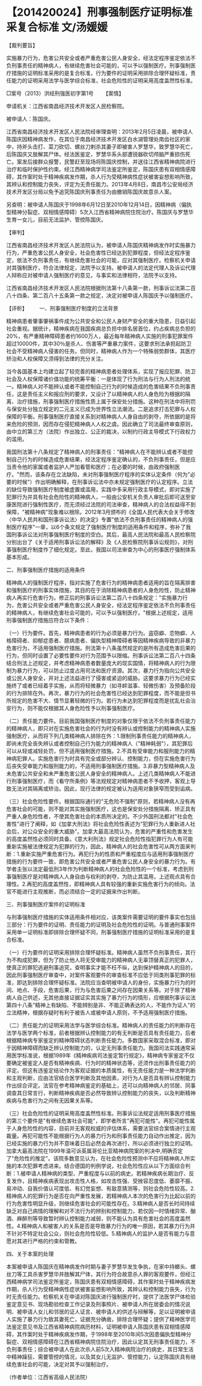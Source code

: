 # 【201420024】刑事强制医疗证明标准采复合标准 文/汤媛媛

【裁判要旨】

实施暴力行为，危害公共安全或者严重危害公民人身安全，经法定程序鉴定依法不负刑事责任的精神病人，有继续危害社会可能的，可以予以强制医疗。刑事强制医疗措施的证明标准采用的是复合标准，行为要件的证明采用排除合理怀疑标准，责任能力的证明采用法学与医学综合标准，社会危险性的证明采用高度盖然性标准。

□案号（2013）洪经刑强医初字第1号 　　【案情】

申请机关：江西省南昌经济技术开发区人民检察院。

被申请人：陈国庆。

江西省南昌经济技术开发区人民法院经审理查明：2013年2月5日凌晨，被申请人陈国庆因精神病发作，在其位于南昌经济技术开发区白水湖管理处南齿社区的家中，持斧头击打、菜刀砍切、螺丝刀剌杀其妻子即被害人罗慧华，致罗慧华死亡，后陈国庆又肢解其尸体。经法医鉴定，罗慧华系头部遭锐器砍切颅脑严重损伤死亡。案发后接群众报警，民警赶至现场将陈国庆控制，并送往江西省精神病院进行治疗和临时保护性约束。经江西精神病学司法鉴定所鉴定，陈国庆患有双相情感障碍，其作案时处于精神疾病发作期，杀人行为受精神病性症状被害妄想影响所致，其辨认和控制能力丧失，评定为无责任能力。2013年4月8日，南昌市公安局经济技术开发区分局以免予追究陈国庆刑事责任为由撤销陈国庆故意杀人案。

另查明：被申请人陈国庆于1998年6月12日至2010年12月14日，因精神病（偏执型精神分裂症、双相情感障碍）5次入江西省精神病院住院治疗。陈国庆与罗慧华生育一女儿，目前无法监护、管控陈国庆。

【审判】

江西省南昌经济技术开发区人民法院认为，被申请人陈国庆精神病发作时实施暴力行为，严重危害公民人身安全，社会危害性已经达到犯罪程度，但经法定程序鉴定，依法不负刑事责任，有继续危害社会的可能，应对其强制医疗。检察机关申请对其强制医疗，符合法律规定，法院予以支持。被申请人的法定代理人及诉讼代理人辩称应对被申请人强制医疗的意见，与事实和法律相符，法院予以支持。

江西省南昌经济技术开发区人民法院根据刑法第十八条第一款，刑事诉讼法第二百八十四条、第二百八十五条第一款之规定，决定对被申请人陈国庆予以强制医疗。

【评析】 　　一、刑事强制医疗制度的立法背景

精神病患者肇事肇祸事件成为公共安全和公民人身财产安全的重大隐患，日益引起社会重视。据统计，精神疾病在我国疾病总负担中排名居首位，约占疾病总负担的20%，有严重精神障碍患者约1600万人，最近每年精神病人实施的刑事犯罪案件超过10000件，其中30％是杀人、伤害等严重暴力案件，这要求刑法承担起防卫社会不受精神病人侵害的任务。但同时，精神病人作为一个特殊弱势群体，其医疗矫治和人权保障又须得到法律的充分关注。

当今各国基本上均建立起了较完善的精神病患者处理体系，实现了报应犯罪、防卫社会及人权保障诸价值功能的统筹平衡：一是体现了行为刑法与行为人刑法的统一。精神病人对不能辨认或者不能控制自己行为的时候造成的危害结果不负刑事责任，这是责任主义和报应刑的要求，又设计了以精神病人的人身危险为根据的隔离、治疗措施，刑事强制医疗措施性质上属于保安处分措施。这种在刑法中将刑罚与保安处分独立规定的二元主义已成为世界性立法潮流。二是追求打击犯罪与人权保障的平衡。刑事强制医疗直接关系到对精神病人人身自由的剥夺，所依据的是将来危险的预测，因而存在侵犯精神病人人权之虞。因此确立了司法最终审查原则，由中立的第三方（法院）作出独立、公正的裁决，以制约行政主导模式下行政权力的滥用。

我国刑法第十八条规定了精神病人的刑事责任："精神病人在不能辨认或者不能控制自己行为的时候造成危害结果，经法定程序鉴定确认的，不负刑事责任，但是应当责令他的家属或者监护人严加看管和医疗；在必要的时候，由政府强制医疗。"然而，该条存在立法缺陷，未对刑事强制医疗程序的实体认定条件（何为"必要的时候"）作出明确解释，在刑事诉讼法中亦未规定强制医疗的认定程序。立法的缺位导致强制医疗制度被虚置或滥用，实践中多采用行政主导模式，即对实施了犯罪行为并具有社会危险性的精神病人，一般由公安机关负责人审批后即可送至安康医院进行强制性医疗，而无须经过法院的司法审查，精神病人的合法权益得不到保障，"被精神病"现象难以根除。2012年3月颁布的《全国人民代表大会关于修改〈中华人民共和国刑事诉讼法〉的决定》专置"依法不负刑事责任的精神病人的强制医疗程序"一章，以6个条文规定了强制医疗制度的适用条件和程序，弥补了我国刑事诉讼法对刑事强制医疗制度的空白。其后，最高人民法院和最高人民检察院分别出台了《关于适用刑事诉讼法的解释》及《人民检察院刑事诉讼规则》，对刑事强制医疗制度作了细化规定。至此，我国以司法审查为中心的刑事医疗强制体系基本形成。

二、刑事强制医疗措施的适用条件

精神病人的强制医疗程序，指对实施了危害行为的精神病患者适用的旨在隔离排害和强制医疗的刑事实体措施，其目的在于消除精神病患者的人身危险性，防止精神病人再实行危害行为。修正后的刑事诉讼法第二百八十四条规定："实施暴力行为，危害公共安全或者严重危害公民人身安全，经法定程序鉴定依法不负刑事责任的精神病人，有继续危害社会可能的，可以予以强制医疗。"根据上述规定，适用刑事强制医疗措施应符合以下条件：

（一）行为要件。首先，精神病患者的行为必须是暴力行为。盗窃癖、恋物癖、人格障碍者、抑郁症患者、臆病患者、偏执型精神障碍者等因精神疾病导致的非暴力危害行为，不适用强制医疗措施。刑法第十八条虽然规定的是所有造成危害后果的行为，但同时设置了必要性要件对行为范围予以限缩。刑事诉讼法第二百八十四条结合刑法上述规定，并考虑精神病患者数量庞大的现实国情，将精神病人的行为限制为暴力行为，可以防止过度占用司法和医疗资源。其次，暴力行为指向公共安全或公民人身安全，并对上述法益进行了侵害或紧迫的威胁。这要求暴力行为已经实施终了或者已经着手实施，从而将轻微暴力（如寻衅滋事、轻微伤害）及预备阶段的行为排除在外。再次，暴力行为的社会危害性已经达到犯罪程度，而不能是但书所规定的危害不大、情节显著轻微的行为。若行为未达到犯罪程度而是扰乱社会治安行为，则不能仅根据其人身危险性予以刑事强制医疗。

（二）责任能力要件。目前我国强制医疗制度的对象仅限于依法不负刑事责任能力的精神病人，即只对在实施危害社会的行为时没有辨认或控制能力的精神病人实施强制医疗，从而将下列几类精神病人排除在外：1.限制刑事责任能力的精神病人，即尚未完全丧失辨认或者控制自己行为能力的精神病人（"精神耗弱"），其犯罪后可以从轻或减轻处罚，但不适用强制医疗措施。2.不具有受审能力和服刑能力的精神病犯罪人。实施危害行为时具有完全或部分辨认、控制能力，但在实施危害行为后丧失受审能力和服刑能力的，不适用刑事强制医疗措施。3.非暴力型精神病人及未危害公共安全和未严重危害公民人身安全的精神病人。上述几类精神病人不能进行刑事强制医疗，而《看守所条例》等法规规定对精神病患者不予收押，客观上导致无法对其隔离或矫治。因此，现行法律的规定被认为适用对象狭窄而受到诟病。

（三）社会危险性要件。根据国际通行的"无危险不强制"原则，若精神病人没有再危害社会的可能，则不能对其实施强制医疗，这也是保安处分措施隔离、矫正具有严重人身危险性者，不使其危害社会的本质所决定的。不少外国刑法都对"社会危害性"进行了阐释，如《加拿大刑法》将社会危险性表述为"犯罪行为人重新进人社会后，对公众安全的重大威胁"。加拿大最高法院认为，危害的严重性和危害发生的高度盖然性必须同时具备。《意大利刑法》规定社会危险性指犯罪行为人有可能重新实施被法律规定为犯罪的行为，因此，精神病人的社会危害性可从两方面来判断：1.重新实施严重危害行为。再犯行为的性质和严重程度应与适用刑事强制医疗措施的行为要件一致，即危害公共安全或者严重危害公民人身安全的暴力行为。有学者主张以法定最低刑3年作为判断精神病人的社会危险性的一个标准，考虑到刑事强制医疗是对精神病人人身自由与权利的剥夺，为防止其滥用，上述观点具有合理性。2.再犯的高度盖然性，即精神病人具有较强的重新实施危害行为的倾向。法官不能进行主观推断，而必须结合一定的证据来作出判断。

三、刑事强制医疗案件的证明标准

与刑事强制医疗措施的实体适用条件相对应，该类案件需要证明的要件事实也包括三部分：行为要件的证明、责任能力的证明及社会危险性的证明。与普通刑事案件采用单一证明标准即排除合理怀疑不同，刑事强制医疗措施的证明标准采用的是复合标准。

（一）行为要件的证明采用排除合理怀疑标准。精神病人虽然不负刑事责任，其行为不构成犯罪，但为了防止他人将无受审能力的精神病人无辜顶替真正的犯罪人，使真正的罪犯逃避刑事追究，查明事实才能不枉不纵，达到保护精神病人的目的，因此刑事强制医疗审查中，对案件客观要件的审查标准不应低于同类刑事犯罪的标准，即达到排除合理怀疑标准。法院应当查明被申请人的身份，实施暴力行为的时间、地点、手段，危害后果，行为与危害后果之间存在因果关系等。对于除了精神病人自己供述，无其他直接证据证实其实施了暴力行为的情形，应根据刑事诉讼法第四十八条"精神上有缺陷、不能辨别是非、不能正确表达的人，不能作为证人"的立法精神，根据存疑时有利于被告人或被申请人原则，不予适用强制医疗措施。

（二）责任能力的证明采用法学与医学综合标准。精神病人的责任能力的判断存在法学与医学两个标准，前者根据辨认控制能力的有无判断是否具有责任能力，后者根据精神病专家鉴定的精神障碍状态判断责任能力。多数国家采取混合标准，即对于因精神障碍而缺乏辨认控制能力的，认定无刑事责任能力。我国司法实践通常采用医学标准说，根据1989年《精神疾病司法鉴定暂行规定》，精神病专家鉴定不仅要确定被鉴定人是否有精神疾病、行为时的精神状态等，还须作出刑事责任能力的评定。但这有违鉴定结论作为客观证据的本质属性，有无责任能力是一种法学判断和主观判断，应由法官结合医学判断及其他因素，对行为人是否具有辨认控制能力作出综合评定。法官在参考精神病鉴定的基础上，还可以向精神病人的邻居、同事调查其日常言行，判断精神疾病是否必然导致辨认控制能力的丧失，以及判断精神疾病与危害行为之间有无因果关系等。

（三）社会危险性的证明采用高度盖然性标准。刑事诉讼法规定适用刑事医疗措施的第三个要件是"有继续危害社会可能"，即学者所言"再犯可能性"。再犯可能性属于人身危险性的内容，目前并无客观权威的评估体系，需要法官综合案情进行主观裁量。再犯可能性不能根据行为人的暴力行为和刑事责任能力自动作出推定，因为已经实施的暴力行为并不意味着日后必然会再次进行，所以必须进行独立的证明。加拿大最高法院在1999年温可诉英属哥伦比亚精神病院案的判决中,明确否定了"危险性的推定"。该院多数意见认为，在社会危险性预测中不应将精神病人所实施的本次犯罪考虑进来。结合德国的判例学说，社会危险性应从以下方面综合判断：1.被申请人精神病的类型、严重程度与以前的病史。若精神疾病长期治疗、反复发作，且精神疾病表现出攻击性人格，如攻击性强、受挫容忍度低、萎靡不振、易冲动、自我价值认可度低、有幻觉妄想、有敌意猜测等，则社会危险性较高。2.精神病人的犯罪行为是否在向严重性发展，若精神病人本次的危害行为比起以前的行为危害性明显升级，则继续危害社会的可能性存在。3.精神病人是否长时间持续缺乏对自己病情的理解和对不法行为的辨别和控制能力，若仅因一时情绪异常、酗酒、麻醉剂等导致暂时辨认控制能力减弱，则不能认为具有危害社会的高度盖然性。4.精神病人和被害人的关系是否是导致暴力行为的唯一原因，若其暴力行为并不针对不特定社会公众，则社会危险性较低。5.精神病人的监护人是否有能力与意愿对其进行严格的约束和管教。

四、关于本案的处理

本案被申请人陈国庆在精神病发作时期与妻子罗慧华发生争执，在家中持榔头、螺丝刀等工具杀害罗慧华并肢解其尸体，其行为符合故意杀人罪的客观要件，但经江西精神病学司法鉴定所鉴定，陈国庆患有双相情感障碍，其作案时处于精神疾病发作期，杀人行为受精神病性症状被害妄想影响所致，其辨认和控制能力丧失，行为时无责任能力。检察机关在申请对陈国庆进行强制医疗时，提供了法医学尸体检验鉴定意见书、现场勘验检查工作记录及刑事照片、被申请人所在居委会的情况说明、被申请人女儿和邻居的证人证言、被申请人的供述与辩解等，足以证明被申请人实施了暴力行为致其妻死亡，证据充分确凿，排除合理怀疑；提供了精神医学司法鉴定意见书及江西省精神病院病历材料，证明被申请人陈国庆患有双相情感障碍，其作案时处于精神疾病发作期，于1998年至2010年间5次因患偏执型精神分裂症、双相情感障碍在江西省精神病院住院治疗，因此认定其无刑事责任能力，不负刑事责任；综合被申请人在此次杀人前5次入精神病院治疗的病史，其日常生活中精神躁狂、需要管控的情况，以及其女儿无监护、管控能力，认定陈国庆具有继续危害社会的可能，决定对其予以强制治疗。

（作者单位：江西省高级人民法院）